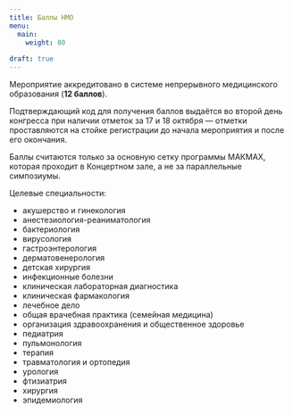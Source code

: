 ```yaml
---
title: Баллы НМО
menu:
  main:
    weight: 80
    
draft: true
---
```


Мероприятие аккредитовано в системе непрерывного медицинского образования (**12 баллов**). 

Подтверждающий код для получения баллов выдаётся во второй день конгресса при наличии отметок за 17 и 18 октября — отметки проставляются на стойке регистрации до начала мероприятия и после его окончания. 

Баллы считаются только за основную сетку программы МАКМАХ, которая проходит в Концертном зале, а не за параллельные симпозиумы.

Целевые специальности:
<ul type="disc">
  <li>акушерство и гинекология</li>
  <li>анестезиология-реаниматология</li>
  <li>бактериология</li>
  <li>вирусология</li>
  <li>гастроэнтерология</li>
  <li>дерматовенерология</li>
  <li>детская хирургия</li>
  <li>инфекционные болезни</li>
  <li>клиническая лабораторная диагностика</li>
  <li>клиническая фармакология</li>
  <li>лечебное дело</li>
  <li>общая врачебная практика (семейная медицина)</li>
  <li>организация здравоохранения и общественное здоровье</li>
  <li>педиатрия</li>
  <li>пульмонология</li>
  <li>терапия</li>
  <li>травматология и ортопедия</li>
  <li>урология</li>
  <li>фтизиатрия</li>
  <li>хирургия</li>
  <li>эпидемиология</li>
</ul>